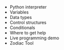 - Python interpreter
- Variables
- Data types
- Control structures
- Conditionals
- Where to get help
- Live programming demo
- Zodiac Tool
